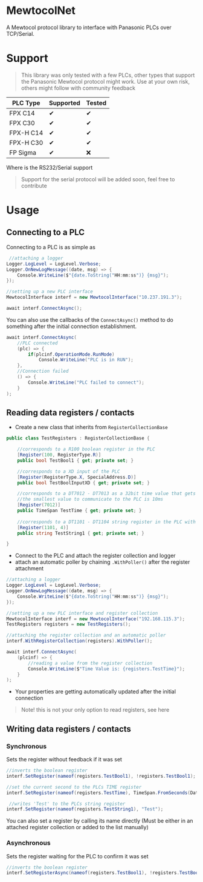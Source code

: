 # MewtocolNet
A Mewtocol protocol library to interface with Panasonic PLCs over TCP/Serial.

# Support

> This library was only tested with a few PLCs, other types that support the Panasonic Mewtocol protocol might work. 
> Use at your own risk, others might follow with community feedback

|PLC Type|Supported|Tested|
|--------|---------|------|
FPX C14  |✔        |✔   |
FPX C30  |✔        |✔   |
FPX-H C14|✔        |✔   |
FPX-H C30|✔        |✔   |
FP Sigma |✔        |❌  |

Where is the RS232/Serial support

> Support for the serial protocol will be added soon, feel free to contribute


# Usage

## Connecting to a PLC 

Connecting to a PLC is as simple as 

```C#
 //attaching a logger
Logger.LogLevel = LogLevel.Verbose;
Logger.OnNewLogMessage((date, msg) => {
    Console.WriteLine($"{date.ToString("HH:mm:ss")} {msg}");
});

//setting up a new PLC interface
MewtocolInterface interf = new MewtocolInterface("10.237.191.3");

await interf.ConnectAsync();
```

You can also use the callbacks of the `ConnectAsync()` method to do something after the initial connection establishment.

```C#
await interf.ConnectAsync(
    //PLC connected
    (plc) => {
        if(plcinf.OperationMode.RunMode)
            Console.WriteLine("PLC is in RUN");
    },
    //Connection failed
    () => {
        Console.WriteLine("PLC failed to connect");
    }
);
```
## Reading data registers / contacts

- Create a new class that inherits from `RegisterCollectionBase`

```C#
public class TestRegisters : RegisterCollectionBase {

    //corresponds to a R100 boolean register in the PLC
    [Register(100, RegisterType.R)]
    public bool TestBool1 { get; private set; }

    //corresponds to a XD input of the PLC
    [Register(RegisterType.X, SpecialAddress.D)]
    public bool TestBoolInputXD { get; private set; } 

    //corresponds to a DT7012 - DT7013 as a 32bit time value that gets parsed as a timespan (TIME)
    //the smallest value to communicate to the PLC is 10ms
    [Register(7012)]
    public TimeSpan TestTime { get; private set; }  
    
    //corresponds to a DT1101 - DT1104 string register in the PLC with (STRING[4])
    [Register(1101, 4)]
    public string TestString1 { get; private set; }

}
```

- Connect to the PLC and attach the register collection and logger
- attach an automatic poller by chaining `.WithPoller()` after the register attachment

```C#
//attaching a logger
Logger.LogLevel = LogLevel.Verbose;
Logger.OnNewLogMessage((date, msg) => {
    Console.WriteLine($"{date.ToString("HH:mm:ss")} {msg}");
});

//setting up a new PLC interface and register collection
MewtocolInterface interf = new MewtocolInterface("192.168.115.3");
TestRegisters registers = new TestRegisters();

//attaching the register collection and an automatic poller
interf.WithRegisterCollection(registers).WithPoller();

await interf.ConnectAsync(
    (plcinf) => {
        //reading a value from the register collection
        Console.WriteLine($"Time Value is: {registers.TestTime}");
    }
);
```
- Your properties are getting automatically updated after the initial connection

> Note! this is not your only option to read registers, see here

## Writing data registers / contacts

### Synchronous

Sets the register without feedback if it was set

```C#
//inverts the boolean register
interf.SetRegister(nameof(registers.TestBool1), !registers.TestBool1);

//set the current second to the PLCs TIME register
interf.SetRegister(nameof(registers.TestTime), TimeSpan.FromSeconds(DateTime.Now.Second));

 //writes 'Test' to the PLCs string register
interf.SetRegister(nameof(registers.TestString1), "Test");
```

You can also set a register by calling its name directly (Must be either in an attached register collection or added to the list manually)

### Asynchronous

Sets the register waiting for the PLC to confirm it was set

```C#
//inverts the boolean register
interf.SetRegisterAsync(nameof(registers.TestBool1), !registers.TestBool1);
```
